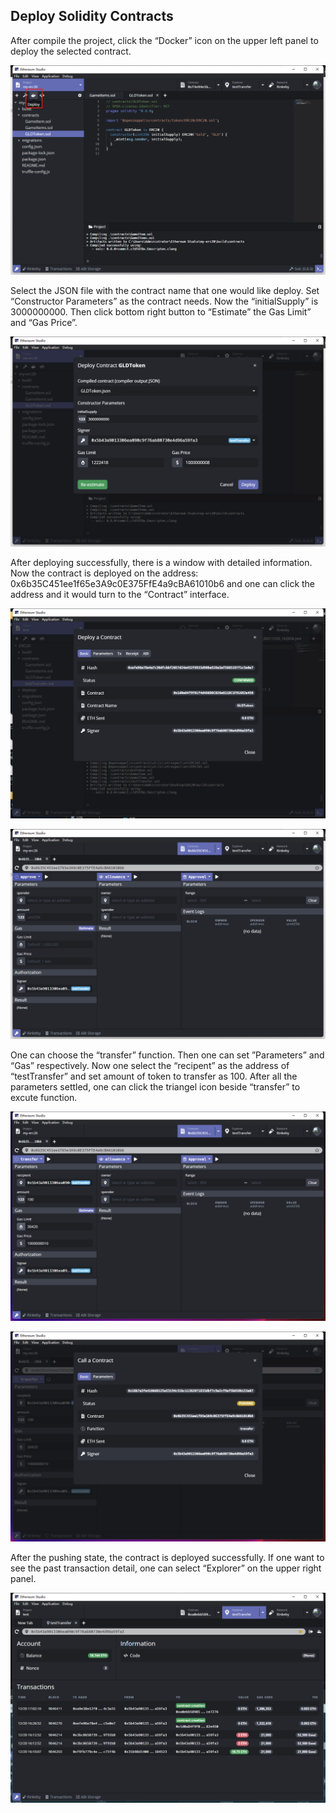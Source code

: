 ## Deploy Solidity Contracts

After compile the project, click the “Docker” icon on the upper left panel to deploy the selected contract.

![deploy-contracts-1](deploy-contracts-1.png)

Select the JSON file with the contract name that one would like deploy. Set “Constructor Parameters” as the contract needs.  Now the “initialSupply” is 3000000000. Then click bottom right button to “Estimate” the Gas Limit” and “Gas Price”.

![deploy-contracts-2](deploy-contracts-2.png)

After deploying successfully, there is a window with detailed information. Now the contract is deployed on the address:  0x6b35C451ee1f65e3A9c0E375FfE4a9cBA61010b6  and one can click the address and it would turn to the “Contract” interface.

![deploy-contracts-3](deploy-contracts-3.png)

![deploy-contracts-4](deploy-contracts-4.png)

One can choose the “transfer” function. Then one can set ”Parameters”  and “Gas” respectively. Now one select the “recipent” as the address of “testTransfer” and set amount of token to transfer as 100. After all the parameters settled, one can click the triangel icon beside “transfer” to excute function.

![deploy-contracts-5](deploy-contracts-5.png)

![deploy-contracts-6](deploy-contracts-6.png)

After the pushing state, the contract is deployed successfully. If one want to see the past transaction detail, one can select “Explorer” on the upper right panel.

![deploy-contracts-7](deploy-contracts-7.png)
